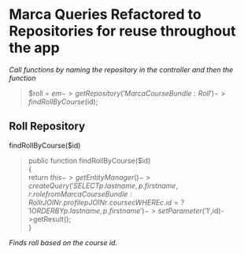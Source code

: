 # Marca Queries Refactored to Repositories for reuse throughout the app

_Call functions by naming the repository in the controller and then the function_

> $roll = $em->getRepository('MarcaCourseBundle:Roll')->findRollByCourse($id);

## Roll Repository
findRollByCourse($id)  

> public function findRollByCourse($id)  
> {  
> return $this->getEntityManager()  
> ->createQuery('SELECT p.lastname,p.firstname,r.role from MarcaCourseBundle:Roll r  
> JOIN r.profile p JOIN r.course c WHERE c.id = ?1 ORDER BY p.lastname,p.firstname')  
> ->setParameter('1',$id)->getResult();  
> }  

_Finds roll based on the course id._